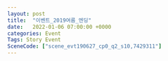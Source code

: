 ```yaml
---
layout: post
title:  "이벤트_2019여름_엔딩"
date:   2022-01-06 07:00:00 +0000
categories: Event
Tags: Story Event
SceneCode: ["scene_evt190627_cp0_q2_s10,7429311"]
---
```

